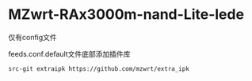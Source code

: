 # MZwrt-RAx3000m-nand-Lite-lede

仅有config文件

feeds.conf.default文件底部添加插件库
```
src-git extraipk https://github.com/mzwrt/extra_ipk
```
